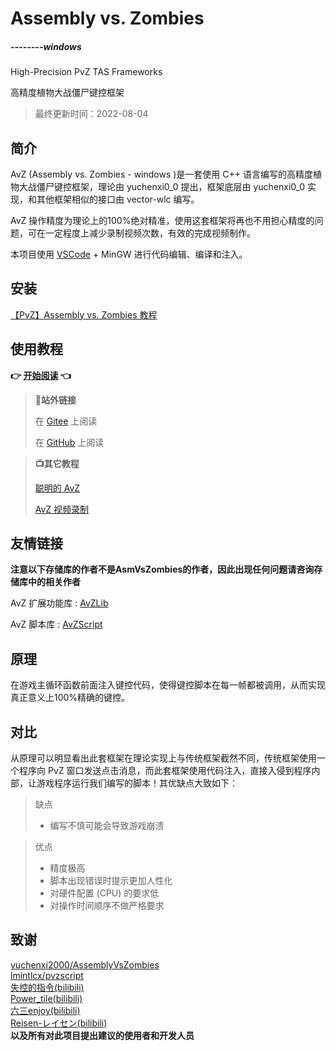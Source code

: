 <!--
 * @Coding: utf-8
 * @Author: vector-wlc
 * @Date: 2021-02-11 16:52:23
 * @Description: 
-->
# Assembly vs. Zombies

#####                                                                                                                                                                                                       --------windows

High-Precision PvZ TAS Frameworks

高精度植物大战僵尸键控框架

> 最终更新时间：2022-08-04

## 简介

AvZ (Assembly vs. Zombies - windows )是一套使用 C++ 语言编写的高精度植物大战僵尸键控框架，理论由 yuchenxi0_0 提出，框架底层由 yuchenxi0_0 实现，和其他框架相似的接口由 vector-wlc 编写。

AvZ 操作精度为理论上的100%绝对精准，使用这套框架将再也不用担心精度的问题，可在一定程度上减少录制视频次数，有效的完成视频制作。

本项目使用 [VSCode](https://code.visualstudio.com/) + MinGW 进行代码编辑、编译和注入。 

## 安装
[【PvZ】Assembly vs. Zombies 教程](https://www.bilibili.com/video/BV1A7411V79A)

## 使用教程

**👉 [开始阅读](./basic/start.md) 👈**

> **🔗站外链接**
> 
> 在 [Gitee](https://gitee.com/vector-wlc/AsmVsZombies/blob/master/tutorial/catalogue.md) 上阅读
>
> 在 [GitHub](https://github.com/vector-wlc/AsmVsZombies/blob/master/tutorial/catalogue.md) 上阅读

> **📺其它教程**
> 
> [聪明的 AvZ](https://www.bilibili.com/video/BV1cw411R7mZ)
> 
> [AvZ 视频录制](https://www.bilibili.com/video/BV1C7411o7mx)

## 友情链接

**注意以下存储库的作者不是AsmVsZombies的作者，因此出现任何问题请咨询存储库中的相关作者**

AvZ 扩展功能库 : [AvZLib](https://github.com/qrmd0/AvZLib)

AvZ 脚本库 : [AvZScript](https://github.com/qrmd0/AvZScript)

## 原理

在游戏主循环函数前面注入键控代码，使得键控脚本在每一帧都被调用，从而实现真正意义上100%精确的键控。

## 对比

从原理可以明显看出此套框架在理论实现上与传统框架截然不同，传统框架使用一个程序向 PvZ 窗口发送点击消息，而此套框架使用代码注入，直接入侵到程序内部，让游戏程序运行我们编写的脚本！其优缺点大致如下：

> 缺点 
>
> * 编写不慎可能会导致游戏崩溃

> 优点
>
> * 精度极高
> * 脚本出现错误时提示更加人性化
> * 对硬件配置 (CPU) 的要求低
> * 对操作时间顺序不做严格要求

## 致谢
[yuchenxi2000/AssemblyVsZombies](https://github.com/yuchenxi2000/AssemblyVsZombies)<br>
[lmintlcx/pvzscript](https://github.com/lmintlcx/pvzscripts)<br>
[失控的指令(bilibili)](https://space.bilibili.com/147204150/)<br>
[Power_tile(bilibili)](https://space.bilibili.com/367385512)<br>
[六三enjoy(bilibili)](https://space.bilibili.com/660622963)<br>
[Reisen-レイセン(bilibili)](https://space.bilibili.com/323002513)<br>
<strong>以及所有对此项目提出建议的使用者和开发人员</strong>
